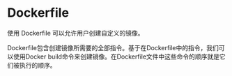 # Dockerfile

使用 Dockerfile 可以允许用户创建自定义的镜像。

Dockerfile包含创建镜像所需要的全部指令。基于在Dockerfile中的指令，我们可以使用Docker build命令来创建镜像。在Dockerfile文件中这些命令的顺序就是它们被执行的顺序。
